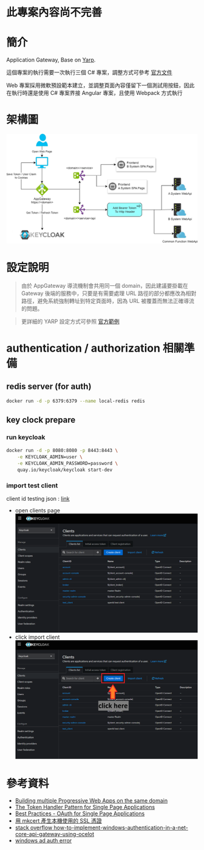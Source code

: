 # **此專案內容尚不完善**

# 簡介 

Application Gateway, Base on [Yarp](https://microsoft.github.io/reverse-proxy/).

這個專案的執行需要一次執行三個 C# 專案，調整方式可參考 [官方文件](https://docs.microsoft.com/zh-tw/visualstudio/ide/how-to-set-multiple-startup-projects?view=vs-2022)

Web 專案採用微軟預設範本建立，並調整頁面內容僅留下一個測試用按鈕，因此在執行時還是使用 C# 專案界接 Angular 專案，且使用 Webpack 方式執行

# 架構圖

![](img/AppGateway%20Architecture.jpg)

# 設定說明

> 由於 AppGateway 導流機制會共用同一個 domain，因此建議要掛載在 Gateway 後端的服務中，只要是有需要處理 URL 路徑的部分都應改為相對路徑，避免系統強制轉址到特定頁面時，因為 URL 被覆蓋而無法正確導流的問題。

> 更詳細的 YARP 設定方式可參照 [官方範例](https://github.com/microsoft/reverse-proxy/tree/main/samples)

# authentication / authorization 相關準備

## redis server (for auth)

```bash
docker run -d -p 6379:6379 --name local-redis redis
```

## key clock prepare

### run keycloak

```bash
docker run -d -p 8080:8080 -p 8443:8443 \
    -e KEYCLOAK_ADMIN=user \
    -e KEYCLOAK_ADMIN_PASSWORD=password \
    quay.io/keycloak/keycloak start-dev
```

### import test client

client id testing json : [link](./keycloak/test_client.json)

- open clients page
    ![keycloak-clients-page.png](./img/keycloak-clients-page.png)
- click import client
    ![keycloak-clients-import-button.png](./img/keycloak-clients-import-button.png)

# 參考資料

* [Building multiple Progressive Web Apps on the same domain](https://web.dev/building-multiple-pwas-on-the-same-domain/)
* [The Token Handler Pattern for Single Page Applications](https://curity.io/resources/learn/the-token-handler-pattern/)
* [Best Practices - OAuth for Single Page Applications](https://curity.io/resources/learn/spa-best-practices/)
* [用 mkcert 產生本機使用的 SSL 憑證](https://w3c.hexschool.com/blog/cd7b449b)
* [stack overflow how-to-implement-windows-authentication-in-a-net-core-api-gateway-using-ocelot](https://stackoverflow.com/questions/70045297/how-to-implement-windows-authentication-in-a-net-core-api-gateway-using-ocelot/70056924)
* [windows ad auth error](https://stackoverflow.com/questions/70045297/how-to-implement-windows-authentication-in-a-net-core-api-gateway-using-ocelot/70056924)
